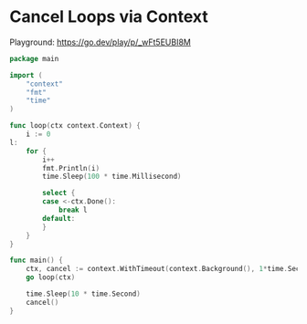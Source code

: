 # Cancel Loops via Context

Playground: https://go.dev/play/p/_wFt5EUBI8M

```go
package main

import (
	"context"
	"fmt"
	"time"
)

func loop(ctx context.Context) {
	i := 0
l:
	for {
		i++
		fmt.Println(i)
		time.Sleep(100 * time.Millisecond)

		select {
		case <-ctx.Done():
			break l
		default:
		}
	}
}

func main() {
	ctx, cancel := context.WithTimeout(context.Background(), 1*time.Second)
	go loop(ctx)

	time.Sleep(10 * time.Second)
	cancel()
}

```

